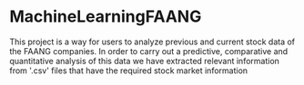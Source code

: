 # MachineLearningFAANG
This project is a way for users to analyze previous and current stock data of the FAANG companies. In order to carry out a predictive, comparative and quantitative analysis of this data we have extracted relevant information from '.csv' files that have the required stock market information
